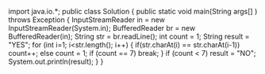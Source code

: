 import java.io.*;
public class Solution 
{
    public static void main(String args[] ) throws Exception 
    {
        InputStreamReader in = new InputStreamReader(System.in); 
        BufferedReader br = new BufferedReader(in);
        String str = br.readLine();
        int count = 1;
        String result = "YES";
        for (int i=1; i<str.length(); i++)
        {
            if(str.charAt(i) == str.charAt(i-1))             
                count++;
            else
                count = 1;
            if (count == 7)
                break;
        } 
        if (count < 7)
            result = "NO";
        System.out.println(result);
    }
}
